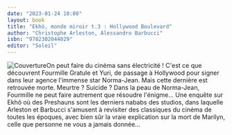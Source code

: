 ```yaml
---
date: "2023-01-24 10:00"
layout: book
title: "Ekhö, monde miroir t.3 : Hollywood Boulevard"
author: "Christophe Arleston, Alessandro Barbucci"
isbn: "9782302044029"
editor: "Soleil"
---
```

![Couverture](/img/9782302044029.jpg)On peut faire du cinéma sans électricité ! C'est ce que découvrent Fourmille Gratule et Yuri, de passage à Hollywood pour signer dans leur agence l'immense star Norma-Jean. Mais cette dernière est retrouvée morte. Meurtre ? Suicide ? Dans la peau de Norma-Jean, Fourmille ne peut faire autrement que résoudre l'énigme... Une enquête sur Ekhö où des Preshauns sont les derniers nababs des studios, dans laquelle Arleston et Barbucci s'amusent à revisiter des classiques du cinéma de toutes les époques, avec bien sûr la vraie explication sur la mort de Marilyn, celle que personne ne vous a jamais donnée...
